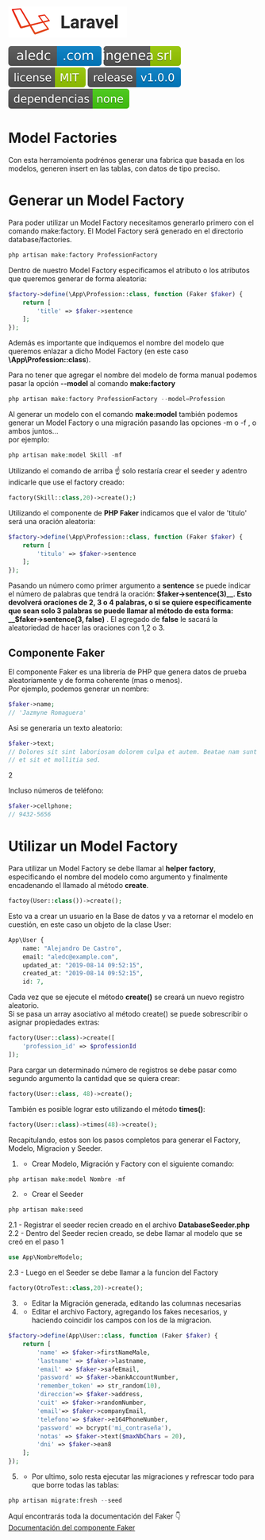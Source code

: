 ![Laravel](https://raw.githubusercontent.com/aledc7/Laravel/master/pirullo.png "Aledc.com")

[![aledc.com](https://github.com/aledc7/Scrum-Certification/blob/master/recursos/aledc.com.svg)](https://aledc.com)
[![ingenea.com.ar](https://github.com/aledc7/Scrum-Certification/blob/master/recursos/ingenea.svg)](http://ingenea.com.ar)
[![License](https://github.com/aledc7/Scrum-Certification/blob/master/recursos/mit-license.svg)](https://aledc.com)
[![GitHub release](https://github.com/aledc7/Scrum-Certification/blob/master/recursos/release.svg)](https://aledc.com)
[![Dependencies](https://github.com/aledc7/Scrum-Certification/blob/master/recursos/dependencias-none.svg)](https://aledc.com)

# Model Factories
Con esta herramoienta podrénos generar una fabrica que basada en los modelos, generen insert en las tablas, con datos de tipo preciso.


# Generar un Model Factory

Para poder utilizar un Model Factory necesitamos generarlo primero con el comando make:factory. El Model Factory será generado en el directorio database/factories.

```php
php artisan make:factory ProfessionFactory
````

Dentro de nuestro Model Factory especificamos el atributo o los atributos que queremos generar de forma aleatoria:

```php
$factory->define(\App\Profession::class, function (Faker $faker) {
    return [
        'title' => $faker->sentence
    ];
});
````

Además es importante que indiquemos el nombre del modelo que queremos enlazar a dicho Model Factory (en este caso __\App\Profession::class__).

Para no tener que agregar el nombre del modelo de forma manual podemos pasar la opción __--model__ al comando __make:factory__

```php
php artisan make:factory ProfessionFactory --model=Profession
````

Al generar un modelo con el comando __make:model__ también podemos generar un Model Factory o una migración pasando las opciones -m o -f , o ambos juntos...   
por ejemplo:


```php
php artisan make:model Skill -mf
````

Utilizando el comando de arriba :point_up: solo restaría crear el seeder y adentro indicarle que use el factory creado:    
```php
factory(Skill::class,20)->create();)
````

Utilizando el componente de __PHP Faker__ indicamos que el valor de 'titulo' será una oración aleatoria:

```php
$factory->define(\App\Profession::class, function (Faker $faker) {
    return [
        'titulo' => $faker->sentence
    ];
});
````

Pasando un número como primer argumento a __sentence__ se puede indicar el número de palabras que tendrá la oración: __$faker->sentence(3)__.  
Esto devolverá oraciones de 2, 3 o 4 palabras, o si se quiere especificamente que sean solo 3 palabras se puede llamar al método de esta forma: __$faker->sentence(3, false)__  .
El agregado de __false__ le sacará la aleatoriedad de hacer las oraciones con 1,2 o 3.   



## Componente Faker
El componente Faker es una librería de PHP que genera datos de prueba aleatoriamente y de forma coherente (mas o menos).     
Por ejemplo, podemos generar un nombre:

```php
$faker->name;
// 'Jazmyne Romaguera'
````

Asi se generaria un texto aleatorio:

```php
$faker->text;
// Dolores sit sint laboriosam dolorem culpa et autem. Beatae nam sunt fugit
// et sit et mollitia sed.
````
2

Incluso números de teléfono:

```php
$faker->cellphone;
// 9432-5656
````


#  Utilizar un Model Factory
Para utilizar un Model Factory se debe llamar al __helper factory__, especificando el nombre del modelo como argumento y finalmente encadenando el llamado al método __create__.

```php
factoy(User::class())->create();
````

Esto va a crear un usuario en la Base de datos y va a retornar el modelo en cuestión, en este caso un objeto de la clase User:

```php
App\User {
    name: "Alejandro De Castro",
    email: "aledc@example.com",
    updated_at: "2019-08-14 09:52:15",
    created_at: "2019-08-14 09:52:15",
    id: 7,
````


Cada vez que se ejecute el método __create()__ se creará un nuevo registro aleatorio.  
 Si se pasa un array asociativo al método create() se puede sobrescribir o asignar propiedades extras:

```php
factory(User::class)->create([
    'profession_id' => $professionId
]);
````

Para cargar un determinado número de registros se debe pasar como segundo argumento la cantidad que se quiera crear:

```php
factory(User::class, 48)->create();
````


También es posible lograr esto utilizando el método __times()__:

```php
factory(User::class)->times(48)->create();
````





Recapitulando, estos son los pasos completos para generar el Factory, Modelo, Migracion y Seeder.

1. - Crear Modelo, Migración y Factory con el siguiente comando:
```php
php artisan make:model Nombre -mf
````
2. - Crear el Seeder 
```php
php artisan make:seed
````
2.1 - Registrar el seeder recien creado en el archivo __DatabaseSeeder.php__   
2.2 - Dentro del Seeder recien creado, se debe llamar al modelo que se creó en el paso 1    

```php
use App\NombreModelo;
````

2.3 - Luego en el Seeder se debe llamar a la funcion del Factory   
```php
factory(OtroTest::class,20)->create();
````
3. - Editar la Migración generada, editando las columnas necesarias
4. - Editar el archivo Factory, agregando los fakes necesarios, y haciendo coincidir los campos con los de la migracion.
```php
$factory->define(App\User::class, function (Faker $faker) {
    return [
        'name' => $faker->firstNameMale,
        'lastname' => $faker->lastname,
        'email' => $faker->safeEmail,
        'password' => $faker->bankAccountNumber,
        'remember_token' => str_random(10),       
        'direccion'=> $faker->address,
        'cuit' => $faker->randomNumber,
        'email'=> $faker->companyEmail,
        'telefono'=> $faker->e164PhoneNumber,
        'password' => bcrypt('mi_contraseña'),
        'notas' => $faker->text($maxNbChars = 20),
        'dni' => $faker->ean8
    ];
});
````

5. - Por ultimo, solo resta ejecutar las migraciones y refrescar todo para que borre todas las tablas:
```php
php artisan migrate:fresh --seed
````







Aquí encontrarás toda la documentación del Faker :point_down:   
[Documentación del componente Faker](https://github.com/fzaninotto/Faker)  





